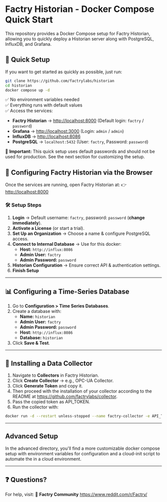 # Factry Historian - Docker Compose Quick Start

This repository provides a Docker Compose setup for Factry Historian, allowing you to quickly deploy a Historian server along with PostgreSQL, InfluxDB, and Grafana.

## 🚀 Quick Setup

If you want to get started as quickly as possible, just run:

```sh
git clone https://github.com/factrylabs/historian
cd historian
docker compose up -d
```

✅ No environment variables needed  
✅ Everything runs with default values  
✅ Access the services:
- **Factry Historian** → [http://localhost:8000](http://localhost:8000) (Default login: `factry` / `password`)
- **Grafana** → [http://localhost:3000](http://localhost:3000) (Login: `admin` / `admin`)
- **InfluxDB** → [http://localhost:8086](http://localhost:8086) 
- **PostgreSQL** → `localhost:5432` (User: `factry`, Password: `password`)

🚨 **Important:**
This quick setup uses default passwords and should not be used for production. See the next section for customizing the setup.

## 🔧 Configuring Factry Historian via the Browser

Once the services are running, open Factry Historian at:
👉 [http://localhost:8000](http://localhost:8000)

### 🛠 Setup Steps

1. **Login** → Default username: `factry`, password: `password` (**change immediately**).
2. **Activate a License** (or start a trial).
3. **Set Up an Organization** → Choose a name & configure PostgreSQL access.
4. **Connect to Internal Database** → Use for this docker:
   - **Host:** `http://influx:8086`
   - **Admin User:** `factry`
   - **Admin Password:** `password`
5. **Historian Configuration** → Ensure correct API & authentication settings.
6. **Finish Setup** 

---

## 📊 Configuring a Time-Series Database

1. Go to **Configuration > Time Series Databases**.
2. Create a database with:
   - **Name:** `historian`
   - **Admin User:** `factry`
   - **Admin Password:** `password`
   - **Host:** `http://influx:8086`
   - **Database:** `historian`
3. Click **Save & Test**.

---

## 📡 Installing a Data Collector

1. Navigate to **Collectors** in Factry Historian.
2. Click **Create Collector** → e.g., OPC-UA Collector.
3. Click **Generate Token** and copy it.
4. Then proceed with the installation of your collector according to the README at https://github.com/factrylabs/collector. 
5. Pass the copied token as API_TOKEN.
6. Run the collector with:

```sh
docker run -d --restart unless-stopped --name factry-collector -e API_TOKEN=<API_TOKEN> -e PRODUCT=opc-ua ghcr.io/factrylabs/collector:latest
```

---

## Advanced Setup

In the advanced directory, you'll find a more customizable docker compose setup with environment variables for configuration and a cloud-init script to automate the in a cloud environment.

---

## ❓ Questions?

For help, visit:
📌 **Factry Community**  https://www.reddit.com/r/Factry/
